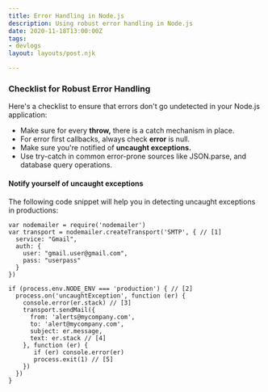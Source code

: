 ```yaml
---
title: Error Handling in Node.js
description: Using robust error handling in Node.js
date: 2020-11-18T13:00:00Z
tags:
- devlogs
layout: layouts/post.njk

---
```

### Checklist for Robust Error Handling

Here's a checklist to ensure that errors don't go undetected in your Node.js application: 

* Make sure for every **throw,** there is a catch mechanism in place.
* For error first callbacks, always check **error** is null.
* Make sure you're notified of **uncaught exceptions.**
* Use try-catch in common error-prone sources like JSON.parse, and database query operations.

#### Notify yourself of uncaught exceptions

The following code snippet will help you in detecting uncaught exceptions in productions:

    var nodemailer = require('nodemailer')
    var transport = nodemailer.createTransport('SMTP', { // [1]
      service: "Gmail",
      auth: {
        user: "gmail.user@gmail.com",
        pass: "userpass"
      }
    })
    
    if (process.env.NODE_ENV === 'production') { // [2]
      process.on('uncaughtException', function (er) {
        console.error(er.stack) // [3]
        transport.sendMail({
          from: 'alerts@mycompany.com',
          to: 'alert@mycompany.com',
          subject: er.message,
          text: er.stack // [4]
        }, function (er) {
           if (er) console.error(er)
           process.exit(1) // [5]
        })
      })
    }